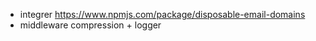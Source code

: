 - integrer https://www.npmjs.com/package/disposable-email-domains
- middleware compression + logger
